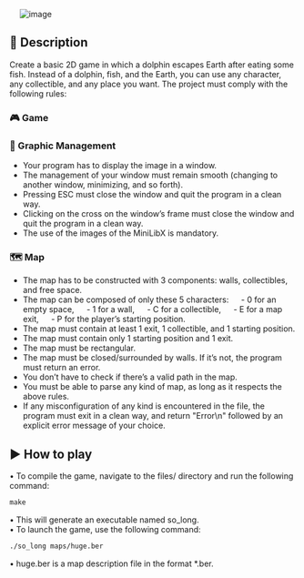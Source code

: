 &emsp; ![image](https://github.com/user-attachments/assets/16649219-f172-4511-b2f6-0e9da2418a37)

## 📖 Description
Create a basic 2D game in which a dolphin escapes Earth after eating some fish. Instead of a dolphin, fish, and the Earth, you can use any character, any collectible, and any place you want. The project must comply with the following rules:

### 🎮 Game

### 🎨 Graphic Management

- Your program has to display the image in a window.
- The management of your window must remain smooth (changing to another window, minimizing, and so forth).
- Pressing ESC must close the window and quit the program in a clean way.
- Clicking on the cross on the window’s frame must close the window and quit the program in a clean way.
- The use of the images of the MiniLibX is mandatory.

### 🗺️ Map

- The map has to be constructed with 3 components: walls, collectibles, and free space.
- The map can be composed of only these 5 characters:
&emsp; - 0 for an empty space,
&emsp; - 1 for a wall,
&emsp; - C for a collectible,
&emsp; - E for a map exit,
&emsp; - P for the player’s starting position.
- The map must contain at least 1 exit, 1 collectible, and 1 starting position.
- The map must contain only 1 starting position and 1 exit.
- The map must be rectangular.
- The map must be closed/surrounded by walls. If it’s not, the program must return an error.
- You don’t have to check if there’s a valid path in the map.
- You must be able to parse any kind of map, as long as it respects the above rules.
- If any misconfiguration of any kind is encountered in the file, the program must exit in a clean way, and return "Error\n" followed by an explicit error message of your choice.

## ▶️ How to play

• To compile the game, navigate to the files/ directory and run the following command: <br/>
```markdown
make
```
• This will generate an executable named so_long. <br/>
• To launch the game, use the following command: <br/>
```bash
./so_long maps/huge.ber
```
• huge.ber is a map description file in the format *.ber.
